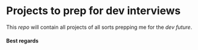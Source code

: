 # Projects to prep for dev interviews

This _repo_ will contain all projects of all sorts prepping me for the _dev future_.
#### Best regards
